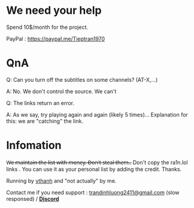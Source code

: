 # We need your help
Spend 10$/month for the project. 

PayPal : https://paypal.me/Tieptran1970

# QnA
Q: Can you turn off the subtitles on some channels? (AT-X,...)

A: No. We don't control the source. We can't

Q: The links return an error.

A: As we say, try playing again and again (likely 5 times)... Explanation for this: we are "catching" the link.
# Infomation
W̶e̶ ̶m̶a̶i̶n̶t̶a̶i̶n̶ ̶t̶h̶e̶ ̶l̶i̶s̶t̶ ̶w̶i̶t̶h̶ ̶m̶o̶n̶e̶y̶.̶ ̶D̶o̶n̶'̶t̶ ̶s̶t̶e̶a̶l̶ ̶t̶h̶e̶m̶.̶. Don't copy the ra1n.lol links
. You can use it as your personal list by adding the credit. Thanks.

Running by [vthanh](https://fb.com/vthanhloveanime) and "not actually" by me.

Contact me if you need support : trandinhluong2411@gmail.com (slow responsed) / **[Discord](https://lookup.guru/673447795843399690)**

